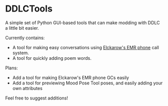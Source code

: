 # DDLCTools
A simple set of Python GUI-based tools that can make modding with DDLC a little bit easier.

Currently contains:
* A tool for making easy conversations using [Elckarow's EMR phone](https://github.com/Elckarow/Phone) call system.
* A tool for quickly adding poem words.

Plans:
* Add a tool for making Elckarow's EMR phone GCs easily
* Add a tool for previewing Mood Pose Tool poses, and easily adding your own attributes

Feel free to suggest additions!
